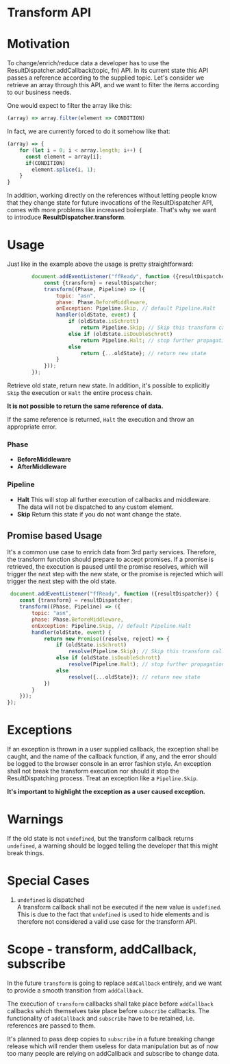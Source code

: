 # Transform API

# Motivation
To change/enrich/reduce data a developer has to use the ResultDispatcher.addCallback(topic, fn) API.
In its current state this API passes a reference according to the supplied topic.
Let's consider we retrieve an array through this API, and we want to filter the items according to our business needs.

One would expect to filter the array like this:
```javascript
(array) => array.filter(element => CONDITION)
```

In fact, we are currently forced to do it somehow like that:
```javascript
(array) => {
    for (let i = 0; i < array.length; i++) {
      const element = array[i];
      if(CONDITION)
        element.splice(i, 1);
    }
}
```

In addition, working directly on the references without letting people know that they change state for future invocations of the ResultDispatcher API, comes with more problems like increased boilerplate.
That's why we want to introduce **ResultDispatcher.transform**.

# Usage
Just like in the example above the usage is pretty straightforward:
```javascript
        document.addEventListener("ffReady", function ({resultDispatcher}) {
            const {transform} = resultDispatcher;
            transform((Phase, Pipeline) => ({
                topic: "asn",
                phase: Phase.BeforeMiddleware,
                onException: Pipeline.Skip, // default Pipeline.Halt
                handler(oldState, event) {
                    if (oldState.isSchrott)
                        return Pipeline.Skip; // Skip this transform call
                    else if (oldState.isDoubleSchrott)
                        return Pipeline.Halt; // stop further propagation i.e. the data will not be dispatched to any further callback or middleware and therefore doesn't reach any custom element
                    else
                        return {...oldState}; // return new state
                }
            }));
        });
```

Retrieve old state, return new state. 
In addition, it's possible to explicitly `Skip` the execution or `Halt` the entire process chain.

**It is not possible to return the same reference of data.** 

If the same reference is returned, `Halt` the execution and throw an appropriate error.

### Phase
* **BeforeMiddleware** 
* **AfterMiddleware**

### Pipeline
* **Halt**
  This will stop all further execution of callbacks and middleware.
  The data will not be dispatched to any custom element.
* **Skip**
  Return this state if you do not want change the state.

## Promise based Usage
It's a common use case to enrich data from 3rd party services.
Therefore, the transform function should prepare to accept promises.
If a promise is retrieved, the execution is paused until the promise resolves, which will trigger the next step with the new state, or the promise is rejected which will trigger the next step with the old state.
```javascript
 document.addEventListener("ffReady", function ({resultDispatcher}) {
    const {transform} = resultDispatcher;
    transform((Phase, Pipeline) => ({
        topic: "asn",
        phase: Phase.BeforeMiddleware,
        onException: Pipeline.Skip, // default Pipeline.Halt
        handler(oldState, event) {
            return new Promise((resolve, reject) => {
                if (oldState.isSchrott)
                    resolve(Pipeline.Skip); // Skip this transform call
                else if (oldState.isDoubleSchrott)
                    resolve(Pipeline.Halt); // stop further propagation i.e. the data will not be dispatched to any further callback or middleware and therefore doesn't reaches any custom element
                else
                    resolve({...oldState}); // return new state
            })
        }
    }));
});
```

# Exceptions
If an exception is thrown in a user supplied callback, the exception shall be caught, and the name of the callback function, if any, and the error should be logged to the browser console in an error fashion style.
An exception shall not break the transform execution nor should it stop the ResultDispatching process.
Treat an exception like a `Pipeline.Skip`.

**It's important to highlight the exception as a user caused exception.** 

# Warnings
If the old state is not `undefined`, but the transform callback returns `undefined`, a warning should be logged telling the developer that this might break things.

# Special Cases
1. `undefined` is dispatched  
   A transform callback shall not be executed if the new value is `undefined`.
   This is due to the fact that `undefined` is used to hide elements and is therefore not considered a valid use case for the transform API.

# Scope - transform, addCallback, subscribe 
In the future `transform` is going to replace `addCallback` entirely, and we want to provide a smooth transition from `addCallback`.

The execution of `transform` callbacks shall take place before `addCallback` callbacks which themselves take place before `subscribe` callbacks.
The functionality of `addCallback` and `subscribe` have to be retained, i.e. references are passed to them.

It's planned to pass deep copies to `subscribe` in a future breaking change release which will render them useless for data manipulation but as of now too many people are relying on addCallback and subscribe to change data.
